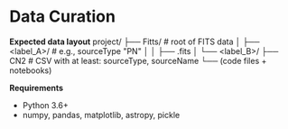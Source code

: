 # Data Curation
**Expected data layout**
project/
├── Fitts/                 # root of FITS data
│   ├── <label_A>/        # e.g., sourceType "PN"
│   │   ├── <file>.fits
│   └── <label_B>/
├── CN2                    # CSV with at least: sourceType, sourceName
└── (code files + notebooks)

**Requirements**

- Python 3.6+
- numpy, pandas, matplotlib, astropy, pickle
